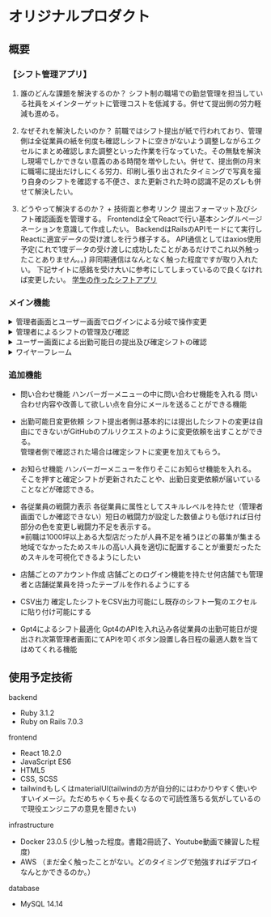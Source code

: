 # オリジナルプロダクト
## 概要
### 【シフト管理アプリ】
1.  誰のどんな課題を解決するのか？
シフト制の職場での勤怠管理を担当している社員をメインターゲットに管理コストを低減する。併せて提出側の労力軽減も進める。

2.  なぜそれを解決したいのか？
前職ではシフト提出が紙で行われており、管理側は全従業員の紙を何度も確認しシフトに空きがないよう調整しながらエクセルにまとめ確認しまた調整といった作業を行なっていた。その無駄を解決し現場でしかできない意義のある時間を増やしたい。併せて、提出側の月末に職場に提出だけしにくる労力、印刷し張り出されたタイミングで写真を撮り自身のシフトを確認する不便さ、また更新された時の認識不足のズレも併せて解決したい。

3. どうやって解決するのか？ + 技術面と参考リンク
提出フォーマット及びシフト確認画面を管理する。
Frontendは全てReactで行い基本シングルページネーションを意識して作成したい。
BackendはRailsのAPIモードにて実行しReactに適宜データの受け渡しを行う様子する。
API通信としてはaxios使用予定(これで1度データの受け渡しに成功したことがあるだけでこれ以外触ったことありません。。)
非同期通信はなんとなく触った程度ですが取り入れたい。
下記サイトに感銘を受け大いに参考にしてしまっているので良くなければ変更したい。
[学生の作ったシフトアプリ](https://zenn.dev/pae_26/articles/dba5403eca50f0)

### メイン機能
<details><summary>管理者画面とユーザー画面でログインによる分岐で操作変更</summary>

メイン画面にてログイン画面を実装。
管理者かユーザーかをパスワードで画面を分岐させる。
railsチュートリアルのようなものをイメージ。Reactでできるかどうかはやったことないのでわからないがやる。

</details>

<details><summary>管理者によるシフトの管理及び確認</summary>
管理者画面では全ユーザーの出勤可能日が記入された月別のカレンダー（仮シフト一覧）が氏名＋出勤可能時間で表示される。<br>
その画面を管理者は確認し各日付において過剰分の人員を削除及び出勤時間の編集ができる。<br>
また同画面に確定ボタンあり確定ができ、確定後はそのデータがシフト確定一覧画面に反映される。<br>
管理者画面での操作は主にパソコン作業想定。<br>
下記仮シフト一覧画面イメージ図<br>

<img width=70% src="https://qiita-image-store.s3.ap-northeast-1.amazonaws.com/0/2741017/37f75922-78ef-8f27-b0d1-2cd5d17cc666.png">

</details>

<details><summary>ユーザー画面による出勤可能日の提出及び確定シフトの確認</summary>

ユーザー画面では出勤可能日をカレンダーに打ち込み送信を押すことで管理者画面の仮シフト一覧に反映される。<br>カレンダーフォーマットは全て統一でここでも日付を押すことでモーダル画面表示で出勤可能日を打ち込めるようにする。<br>シフト確定一覧画面は画面遷移にて全員の確定した出勤日を月別で確認できる。<br>携帯電話での操作想定<br>下記日付クリックした際のモーダル表示機能イメージ

<img width=70% src="https://qiita-image-store.s3.ap-northeast-1.amazonaws.com/0/2741017/7d1a8cfd-ca97-629c-ef82-950c664e9a4a.png">


</details>

<details><summary>ワイヤーフレーム</summary>

## ログイン画面
この画面で管理者なのかユーザーなのか判断。
社員番号と任意のパスワードでログインできる。
管理者は基本的に1名しか登録できず、ユーザーは管理者によって社員番号登録されたのちにパスワード設定しログインできる様になる。
本来であれば店舗アカウントとしてまずはログインさせたいが自信ないのでデフォルトで管理者はこちらで登録しておき、あらかじめ利用者にパスワード等伝えておく。
<img width="" src="https://qiita-image-store.s3.ap-northeast-1.amazonaws.com/0/2741017/9676d395-22ad-e455-2ca0-e8f86be3078b.png">

## ログイン後の画面
ここで社員番号と自分で決めたパスワード打ち込むと自身の画面にログインできる。
管理者の場合は管理者画面に遷移する。
<img width="" src="https://qiita-image-store.s3.ap-northeast-1.amazonaws.com/0/2741017/ba0e899e-b007-88aa-536a-04460f03bfdb.png">

## 管理者としてログインした場合の管理者画面
CREATE USERは社員番号登録ができこれでログイン画面にてアカウント作成でパスワードを打ち込みユーザーアカウントが出来上がる
SHIFT PAGESは仮シフト一覧のページに移動
DECIDED PAGES仮シフト一覧を確定したものが掲載される画面に移動
<img width="" src="https://qiita-image-store.s3.ap-northeast-1.amazonaws.com/0/2741017/23a65d8d-15e6-59bd-95ff-1c9fb278f4e2.png">

## 管理者画面(仮シフト一覧：SHIFT PAGE)
管理者画面からのみアクセス可能。
ここにシフト提出されればそのデータに基づいて可能時間を入れていくことができる。
アルバイトで⚪︎になっている部分はこの日に出勤できる時間があるサイン(ユーザー画面からの送信でこの日付に時間帯記述されている意味)でこの部分をクリックするとプルダウンでその時間帯を指定できる。
×になっているところは出勤できない日として登録されているので何もできない。
社員に関してはA,B,F,中番など独自の値が入る。
確定ボタンを押せば現状登録されているカレンダーがユーザー画面に表示される様になる。
一時保存ボタンはユーザー画面には表示されず管理者として再度ログインしてこの画面に戻ってきても同じ状態を保つ様にする。
部門と名前の表示は固定でスクロールバーで日付だけ流せる様にしたい。
<img width="" src="https://qiita-image-store.s3.ap-northeast-1.amazonaws.com/0/2741017/6fc9bc9b-7835-dd7a-03b9-288a743c92c7.png">

## ユーザー画面
下の画面からSHIFT PAGESかDECIDED PAGESに行けるボタンがあり、
DECIDED PAGESは管理者画面の確定版が見れる。
SHIFT PAGESは縦型のカレンダーの表示で下記のように表示される。(パソコンではなくケータイでの使用想定)
日付をクリックするとモーダル表示で出勤時間と退勤時間をプルダウン的に選択できるのでそこで選ぶ。何も選ばれていない日付はデフォルトで×になる。
<img width="" src="https://qiita-image-store.s3.ap-northeast-1.amazonaws.com/0/2741017/1cbc978b-1a71-144d-faa2-715a0e9a3cf1.png">
<img width="" src="https://qiita-image-store.s3.ap-northeast-1.amazonaws.com/0/2741017/f4a7f6b2-1d16-1687-1043-ebf44464bbbd.png">


</details>

### 追加機能
- 問い合わせ機能
ハンバーガーメニューの中に問い合わせ機能を入れる
問い合わせ内容や改善して欲しい点を自分にメールを送ることができる機能

- 出勤可能日変更依頼
シフト提出者側は基本的には提出したシフトの変更は自由にできないがGitHubのプルリクエストのように変更依頼を出すことができる。<br>管理者側で確認された場合は確定シフトに変更を加えてもらう。

- お知らせ機能
ハンバーガーメニューを作りそこにお知らせ機能を入れる。
そこを押すと確定シフトが更新されたことや、出勤日変更依頼が届いていることなどが確認できる。

- 各従業員の戦闘力表示
各従業員に属性としてスキルレベルを持たせ（管理者画面でしか確認できない）短日の戦闘力が設定した数値よりも低ければ日付部分の色を変更し戦闘力不足を表示する。<br>※前職は1000坪以上ある大型店だったが人員不足を補うほどの募集が集まる地域でなかったためスキルの高い人員を適切に配置することが重要だったためスキルを可視化できるようにしたい

- 店舗ごとのアカウント作成
店舗ごとのログイン機能を持たせ何店舗でも管理者と店舗従業員を持ったテーブルを作れるようにする

- CSV出力
確定したシフトをCSV出力可能にし既存のシフト一覧のエクセルに貼り付け可能にする

- Gpt4によるシフト最適化
Gpt4のAPIを入れ込み各従業員の出勤可能日が提出され次第管理者画面にてAPIを叩くボタン設置し各日程の最適人数を当てはめてくれる機能



## 使用予定技術
backend
- Ruby 3.1.2
- Ruby on Rails 7.0.3

frontend
- React 18.2.0
- JavaScript ES6
- HTML5
- CSS, SCSS
- tailwindもしくはmaterialUI(tailwindの方が自分的にはわかりやすく使いやすいイメージ。ただめちゃくちゃ長くなるので可読性落ちる気がしているので現役エンジニアの意見を聞きたい)

infrastructure
- Docker 23.0.5 (少し触った程度。書籍2冊読了、Youtube動画で練習した程度)
- AWS （まだ全く触ったことがない。どのタイミングで勉強すればデプロイなんとかできるのか。）

database
- MySQL 14.14
